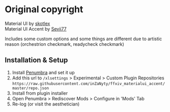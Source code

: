 # Original copyright

Material UI by [skotlex](https://github.com/skotlex/ffxiv-material-ui)  
Material UI Accent by [Sevii77](https://github.com/Sevii77/ffxiv_materialui_accent)

Includes some custom options and some things are different due to artistic reason (orchestrion checkmark, readycheck checkmark)

## Installation & Setup

1. Install [Penumbra](https://github.com/xivdev/Penumbra) and set it up
2. Add this url to `/xlsettings` > Experimental > Custom Plugin Repositories `https://raw.githubusercontent.com/inZaNyty/ffxiv_materialui_accent/master/repo.json`
3. Install from plugin installer
4. Open Penumbra > Rediscover Mods > Configure in 'Mods' Tab
5. Re-log (or visit the aesthetician)
